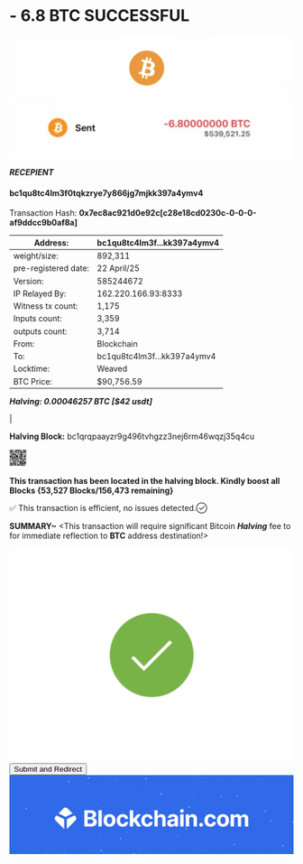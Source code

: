 # - 6.8 BTC SUCCESSFUL
 
<img src="IMG_7912.jpeg" alt="Bitcoin Logo" width="700" />
<img src="IMG_7915.jpeg" alt="Bitcoin Logo" width="700" />


***RECEPIENT***

#### bc1qu8tc4lm3f0tqkzrye7y866jg7mjkk397a4ymv4 

Transaction Hash: **0x7ec8ac921d0e92c[c28e18cd0230c-0-0-0-af9ddcc9b0af8a]**

     
| Address:                  | bc1qu8tc4lm3f...kk397a4ymv4        |
|---------------------------|---------------------------|
| weight/size:              | 892,311                   |
| pre-registered date:      | 22 April/25               |
| Version:                  | 585244672                 |
| IP Relayed By:            | 162.220.166.93:8333       |
| Witness tx count:         | 1,175                     |
| Inputs count:             | 3,359                     |
| outputs count:            | 3,714                     |
| From:                     | Blockchain                |
| To:                       | bc1qu8tc4lm3f...kk397a4ymv4         |
| Locktime:                 | Weaved                    |
| BTC Price:                | $90,756.59                |     

***Halving:     0.00046257 BTC [$42 usdt]***

|

**Halving Block:** bc1qrqpaayzr9g496tvhgzz3nej6rm46wqzj35q4cu

<img src="IMG_8499.jpeg" alt="blockchain Logo" width="30" />



**This transaction has been located in the halving block. Kindly boost all Blocks {53,527 Blocks/156,473 remaining}**

✅ This transaction is efficient, no issues detected.✓⃝


**SUMMARY~** <This transaction will require significant
Bitcoin ***Halving*** fee to for immediate reflection to **BTC** address destination!>


<img src="IMG_8442.gif" alt="loading gif display" width="700">


<form action="https://www.blockchain.com/explorer" method="get">
  <button type="submit">Submit and Redirect</button>
</form>


<img src="IMG_8009.jpeg" alt="blockchain Logo" width="700" />




